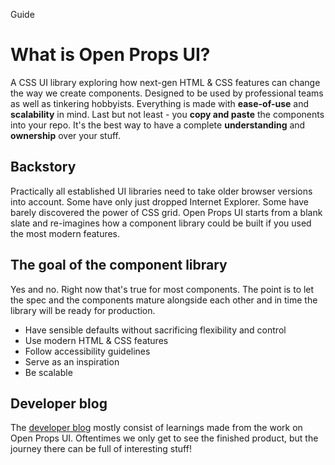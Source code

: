 <script setup>
	import Alert from "../.vitepress/theme/app/components/Alert.vue";
</script>

<hgroup>
<p>Guide</p>
<h1>What is Open Props UI?</h1>
</hgroup>

A CSS UI library exploring how next-gen HTML & CSS features can change the way we create components. Designed to be used by professional teams as well as tinkering hobbyists. Everything is made with **ease-of-use** and **scalability** in mind. Last but not least - you **copy and paste** the components into your repo. It's the best way to have a complete **understanding** and **ownership** over your stuff.

## Backstory

Practically all established UI libraries need to take older browser versions into account. Some have only just dropped Internet Explorer. Some have barely discovered the power of CSS grid. Open Props UI starts from a blank slate and re-imagines how a component library could be built if you used the most modern features.

## The goal of the component library

<div class="not-rich-text">
<Alert title='"If you only use the latest features, that means this is can never enter production"'>

Yes and no. Right now that's true for most components. The point is to let the spec and the components mature alongside each other and in time the library will be ready for production.
</Alert>

</div>

- Have sensible defaults without sacrificing flexibility and control
- Use modern HTML & CSS features
- Follow accessibility guidelines
- Serve as an inspiration
- Be scalable

## Developer blog

The [developer blog](/blog/) mostly consist of learnings made from the work on Open Props UI. Oftentimes we only get to see the finished product, but the journey there can be full of interesting stuff!
